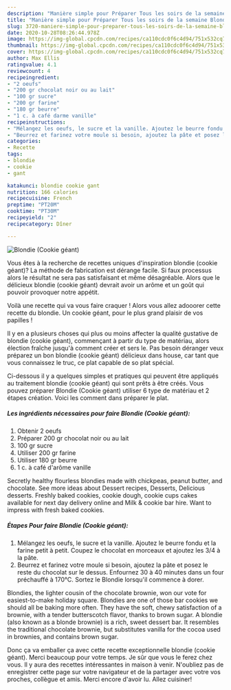 ```yaml
---
description: "Manière simple pour Préparer Tous les soirs de la semaine Blondie (Cookie géant)"
title: "Manière simple pour Préparer Tous les soirs de la semaine Blondie (Cookie géant)"
slug: 3720-maniere-simple-pour-preparer-tous-les-soirs-de-la-semaine-blondie-cookie-geant
date: 2020-10-28T08:26:44.978Z
image: https://img-global.cpcdn.com/recipes/ca110cdc0f6c4d94/751x532cq70/blondie-cookie-geant-photo-principale-de-la-recette.jpg
thumbnail: https://img-global.cpcdn.com/recipes/ca110cdc0f6c4d94/751x532cq70/blondie-cookie-geant-photo-principale-de-la-recette.jpg
cover: https://img-global.cpcdn.com/recipes/ca110cdc0f6c4d94/751x532cq70/blondie-cookie-geant-photo-principale-de-la-recette.jpg
author: Max Ellis
ratingvalue: 4.1
reviewcount: 4
recipeingredient:
- "2 oeufs"
- "200 gr chocolat noir ou au lait"
- "100 gr sucre"
- "200 gr farine"
- "180 gr beurre"
- "1 c. à café darme vanille"
recipeinstructions:
- "Mélangez les oeufs, le sucre et la vanille. Ajoutez le beurre fondu et la farine petit à petit. Coupez le chocolat en morceaux et ajoutez les 3/4 à la pâte."
- "Beurrez et farinez votre moule si besoin, ajoutez la pâte et posez le reste du chocolat sur le dessus. Enfournez 30 à 40 minutes dans un four préchauffé à 170°C. Sortez le Blondie lorsqu&#39;il commence à dorer."
categories:
- Recette
tags:
- blondie
- cookie
- gant

katakunci: blondie cookie gant 
nutrition: 166 calories
recipecuisine: French
preptime: "PT20M"
cooktime: "PT30M"
recipeyield: "2"
recipecategory: Dîner

---
```



![Blondie (Cookie géant)](https://img-global.cpcdn.com/recipes/ca110cdc0f6c4d94/751x532cq70/blondie-cookie-geant-photo-principale-de-la-recette.jpg)

Vous êtes à la recherche de recettes uniques d'inspiration blondie (cookie géant)? La méthode de fabrication est dérange facile. Si faux processus alors le résultat ne sera pas satisfaisant et même désagréable. Alors que le délicieux blondie (cookie géant) devrait avoir un arôme et un goût qui pouvoir provoquer notre appétit.

Voilà une recette qui va vous faire craquer ! Alors vous allez adooorer cette recette du blondie. Un cookie géant, pour le plus grand plaisir de vos papilles !

Il y en a plusieurs choses qui plus ou moins affecter la qualité gustative de blondie (cookie géant), commençant à partir du type de matériau, alors élection fraîche jusqu'à comment créer et sers le. Pas besoin déranger veux préparez un bon blondie (cookie géant) délicieux dans house, car tant que vous connaissez le truc, ce plat capable de so plat spécial.


Ci-dessous il y a quelques simples et pratiques qui peuvent être appliqués au traitement blondie (cookie géant) qui sont prêts à être créés. Vous pouvez préparer Blondie (Cookie géant) utiliser 6 type de matériau et 2 étapes création. Voici les comment dans préparer le plat.

<!--inarticleads1-->

##### Les ingrédients nécessaires pour faire Blondie (Cookie géant):

1. Obtenir 2 oeufs
1. Préparer 200 gr chocolat noir ou au lait
1.  100 gr sucre
1. Utiliser 200 gr farine
1. Utiliser 180 gr beurre
1.  1 c. à café d&#39;arôme vanille


Secretly healthy flourless blondies made with chickpeas, peanut butter, and chocolate. See more ideas about Dessert recipes, Desserts, Delicious desserts. Freshly baked cookies, cookie dough, cookie cups cakes available for next day delivery online and Milk &amp; cookie bar hire. Want to impress with fresh baked cookies. 

<!--inarticleads2-->

##### Étapes Pour faire Blondie (Cookie géant):

1. Mélangez les oeufs, le sucre et la vanille. Ajoutez le beurre fondu et la farine petit à petit. Coupez le chocolat en morceaux et ajoutez les 3/4 à la pâte.
1. Beurrez et farinez votre moule si besoin, ajoutez la pâte et posez le reste du chocolat sur le dessus. Enfournez 30 à 40 minutes dans un four préchauffé à 170°C. Sortez le Blondie lorsqu&#39;il commence à dorer.


Blondies, the lighter cousin of the chocolate brownie, won our vote for easiest-to-make holiday square. Blondies are one of those bar cookies we should all be baking more often. They have the soft, chewy satisfaction of a brownie, with a tender butterscotch flavor, thanks to brown sugar. A blondie (also known as a blonde brownie) is a rich, sweet dessert bar. It resembles the traditional chocolate brownie, but substitutes vanilla for the cocoa used in brownies, and contains brown sugar. 


Donc ça va emballer ça avec cette recette exceptionnelle blondie (cookie géant). Merci beaucoup pour votre temps. Je sûr que vous le ferez chez vous. Il y aura des recettes  intéressantes in maison à venir. N'oubliez pas de enregistrer cette page sur votre navigateur et de la partager avec votre vos proches, collègue et amis. Merci encore d'avoir lu. Allez cuisiner!
